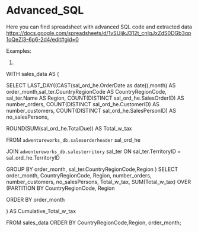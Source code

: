 # Advanced_SQL
Here you can find spreadsheet with advanced SQL code and extracted data
https://docs.google.com/spreadsheets/d/1vSUijkJ312t_cnIqJxZdS0DGb3qp1oQeZi3-6p6-2d4/edit#gid=0

Examples:

1. 
WITH sales_data AS (

SELECT LAST_DAY((CAST(sal_ord_he.OrderDate as date)),month) AS order_month,sal_ter.CountryRegionCode AS CountryRegionCode, sal_ter.Name AS Region, COUNT(DISTINCT sal_ord_he.SalesOrderID) AS number_orders, COUNT(DISTINCT sal_ord_he.CustomerID) AS number_customers, COUNT(DISTINCT sal_ord_he.SalesPersonID) AS no_salesPersons, 

ROUND(SUM(sal_ord_he.TotalDue)) AS Total_w_tax

FROM `adwentureworks_db.salesorderheader` sal_ord_he

JOIN `adwentureworks_db.salesterritory` sal_ter ON sal_ter.TerritoryID = sal_ord_he.TerritoryID

GROUP BY order_month, sal_ter.CountryRegionCode,Region
)
SELECT order_month, CountryRegionCode, Region, number_orders, number_customers, no_salesPersons, Total_w_tax, SUM(Total_w_tax) OVER (PARTITION BY CountryRegionCode, Region 

ORDER BY order_month

) AS Cumulative_Total_w_tax

FROM sales_data
ORDER BY CountryRegionCode,Region, order_month;
